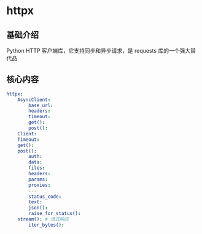 # httpx


## 基础介绍

Python HTTP 客户端库，它支持同步和异步请求，是 requests 库的一个强大替代品

## 核心内容
```yaml
httpx:
    AsyncClient:
        base_url:
        headers:
        timeout:
        get():
        post():
    Client:
    Timeout:
    get():
    post():
        auth:
        data:
        files:
        headers:
        params:
        proxies:
        ---
        status_code:
        text:
        json():
        raise_for_status():
    stream(): # 流式响应
        iter_bytes():      
```